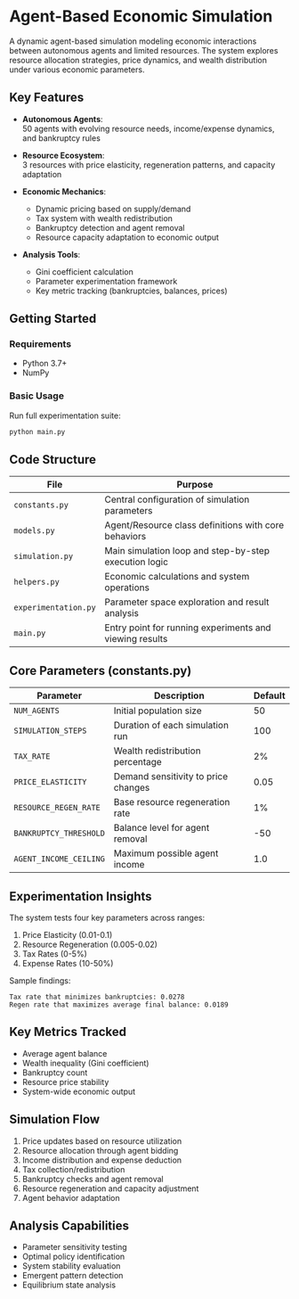# Agent-Based Economic Simulation

A dynamic agent-based simulation modeling economic interactions between autonomous agents and limited resources. The system explores resource allocation strategies, price dynamics, and wealth distribution under various economic parameters.

## Key Features

- **Autonomous Agents**:  
  50 agents with evolving resource needs, income/expense dynamics, and bankruptcy rules

- **Resource Ecosystem**:  
  3 resources with price elasticity, regeneration patterns, and capacity adaptation

- **Economic Mechanics**:
  - Dynamic pricing based on supply/demand
  - Tax system with wealth redistribution
  - Bankruptcy detection and agent removal
  - Resource capacity adaptation to economic output

- **Analysis Tools**:
  - Gini coefficient calculation
  - Parameter experimentation framework
  - Key metric tracking (bankruptcies, balances, prices)

## Getting Started

### Requirements
- Python 3.7+
- NumPy

### Basic Usage
Run full experimentation suite:
```python
python main.py
```

## Code Structure

| File               | Purpose                                                                 |
|--------------------|-------------------------------------------------------------------------|
| `constants.py`     | Central configuration of simulation parameters                         |
| `models.py`        | Agent/Resource class definitions with core behaviors                   |
| `simulation.py`    | Main simulation loop and step-by-step execution logic                  |
| `helpers.py`       | Economic calculations and system operations                            |
| `experimentation.py`| Parameter space exploration and result analysis                        |
| `main.py`          | Entry point for running experiments and viewing results                |

## Core Parameters (constants.py)

| Parameter                      | Description                                    | Default |
|--------------------------------|------------------------------------------------|---------|
| `NUM_AGENTS`                   | Initial population size                        | 50      |
| `SIMULATION_STEPS`             | Duration of each simulation run                | 100     |
| `TAX_RATE`                     | Wealth redistribution percentage              | 2%      |
| `PRICE_ELASTICITY`             | Demand sensitivity to price changes           | 0.05    |
| `RESOURCE_REGEN_RATE`          | Base resource regeneration rate               | 1%      |
| `BANKRUPTCY_THRESHOLD`         | Balance level for agent removal               | -50     |
| `AGENT_INCOME_CEILING`         | Maximum possible agent income                 | 1.0     |

## Experimentation Insights

The system tests four key parameters across ranges:

1. Price Elasticity (0.01-0.1)
2. Resource Regeneration (0.005-0.02)
3. Tax Rates (0-5%)
4. Expense Rates (10-50%)

Sample findings:
```
Tax rate that minimizes bankruptcies: 0.0278
Regen rate that maximizes average final balance: 0.0189
```

## Key Metrics Tracked
- Average agent balance
- Wealth inequality (Gini coefficient)
- Bankruptcy count
- Resource price stability
- System-wide economic output

## Simulation Flow
1. Price updates based on resource utilization
2. Resource allocation through agent bidding
3. Income distribution and expense deduction
4. Tax collection/redistribution
5. Bankruptcy checks and agent removal
6. Resource regeneration and capacity adjustment
7. Agent behavior adaptation

## Analysis Capabilities
- Parameter sensitivity testing
- Optimal policy identification
- System stability evaluation
- Emergent pattern detection
- Equilibrium state analysis